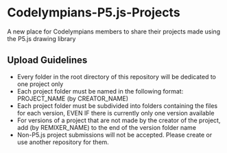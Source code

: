 # Codelympians-P5.js-Projects
A new place for Codelympians members to share their projects made using the P5.js drawing library

## Upload Guidelines
* Every folder in the root directory of this repository will be dedicated to one project only
* Each project folder must be named in the following format: PROJECT_NAME (by CREATOR_NAME)
* Each project folder must be subdivided into folders containing the files for each version, EVEN IF there is currently only one version available
* For versions of a project that are not made by the creator of the project, add (by REMIXER_NAME) to the end of the version folder name
* Non-P5.js project submissions will not be accepted. Please create or use another repository for them. 
